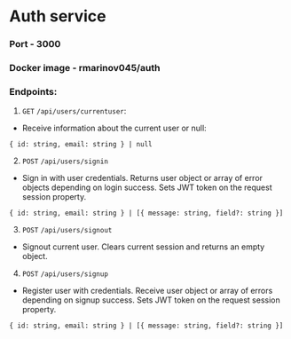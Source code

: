 # Auth service

### Port - 3000

### Docker image - rmarinov045/auth

### Endpoints:

1.   `GET` `/api/users/currentuser`:

  -   Receive information about the current user or null:

```
{ id: string, email: string } | null

```

2.   `POST` `/api/users/signin`

  -   Sign in with user credentials. Returns user object or array of error objects depending on login success. Sets JWT token on the request session property.

```
{ id: string, email: string } | [{ message: string, field?: string }]
```

3.   `POST` `/api/users/signout`

  -   Signout current user. Clears current session and returns an empty object.

4.   `POST` `/api/users/signup`

  -   Register user with credentials. Receive user object or array of errors depending on signup success. Sets JWT token on the request session property.

```
{ id: string, email: string } | [{ message: string, field?: string }]
```
